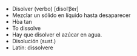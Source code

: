 - Disolver (verbo) [disolˈβeɾ]
- Mezclar un sólido en líquido hasta desaparecer
- Hòa tan
- To dissolve
- Hay que disolver el azúcar en agua.
- Disolución (sust.)
- Latín: dissolvere
